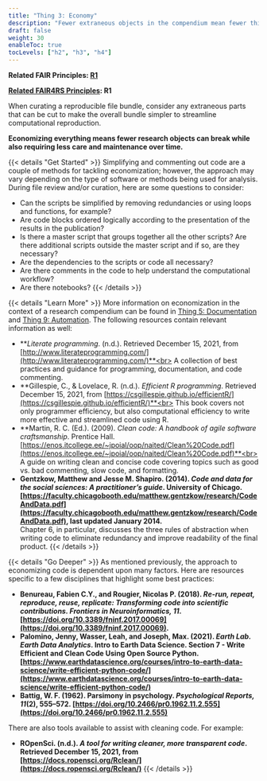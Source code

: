```yaml
---
title: "Thing 3: Economy"
description: "Fewer extraneous objects in the compendium mean fewer things that can break and require less maintenance over time."
draft: false
weight: 30
enableToc: true
tocLevels: ["h2", "h3", "h4"]
---
```

**Related FAIR Principles: [R1](https://www.go-fair.org/fair-principles/r1-metadata-richly-described-plurality-accurate-relevant-attributes/)**

**[Related FAIR4RS Principles](https://doi.org/10.15497/RDA00068): R1**

When curating a reproducible file bundle, consider any extraneous parts that can be cut to make the overall bundle simpler to streamline computational reproduction.

**Economizing everything means fewer research objects can break while also requiring less care and maintenance over time.**

{{< details "Get Started" >}}
Simplifying and commenting out code are a couple of methods for tackling economization; however, the approach may vary depending on the type of software or methods being used for analysis. During file review and/or curation, here are some questions to consider:

- Can the scripts be simplified by removing redundancies or using loops and functions, for example?
- Are code blocks ordered logically according to the presentation of the results in the publication?
- Is there a master script that groups together all the other scripts? Are there additional scripts outside the master script and if so, are they necessary?
- Are the dependencies to the scripts or code all necessary?
- Are there comments in the code to help understand the computational workflow?
- Are there notebooks?
{{< /details >}}

{{< details "Learn More" >}}
More information on economization in the context of a research compendium can be found in [Thing 5: Documentation](../thing05) and [Thing 9: Automation](../thing09). The following resources contain relevant information as well:

- ***Literate programming*. (n.d.). Retrieved December 15, 2021, from [http://www.literateprogramming.com/](http://www.literateprogramming.com/)**<br>
A collection of best practices and guidance for programming, documentation, and code commenting.
- **Gillespie, C., & Lovelace, R. (n.d.). *Efficient R programming*. Retrieved December 15, 2021, from [https://csgillespie.github.io/efficientR/](https://csgillespie.github.io/efficientR/)**<br>
This book covers not only programmer efficiency, but also computational efficiency to write more effective and streamlined code using R.
- **Martin, R. C. (Ed.). (2009). *Clean code: A handbook of agile software craftsmanship*. Prentice Hall. [https://enos.itcollege.ee/~jpoial/oop/naited/Clean%20Code.pdf](https://enos.itcollege.ee/~jpoial/oop/naited/Clean%20Code.pdf)**<br>
A guide on writing clean and concise code covering topics such as good vs. bad commenting, slow code, and formatting.
- **Gentzkow, Matthew and Jesse M. Shapiro. (2014). *Code and data for the social sciences: A practitioner’s guide*. University of Chicago. [https://faculty.chicagobooth.edu/matthew.gentzkow/research/CodeAndData.pdf](https://faculty.chicagobooth.edu/matthew.gentzkow/research/CodeAndData.pdf), last updated January 2014.**<br>
Chapter 6, in particular, discusses the three rules of abstraction when writing code to eliminate redundancy and improve readability of the final product.
{{< /details >}}

{{< details "Go Deeper" >}}
As mentioned previously, the approach to economizing code is dependent upon many factors. Here are resources specific to a few disciplines that highlight some best practices:

- **Benureau, Fabien C.Y., and Rougier, Nicolas P. (2018). *Re-run, repeat, reproduce, reuse, replicate: Transforming code into scientific contributions. Frontiers in Neuroinformatics, 11*. [https://doi.org/10.3389/fninf.2017.00069](https://doi.org/10.3389/fninf.2017.00069).**
- **Palomino, Jenny, Wasser, Leah, and Joseph, Max. (2021). *Earth Lab. Earth Data Analytics*. Intro to Earth Data Science. Section 7 - Write Efficient and Clean Code Using Open Source Python. [https://www.earthdatascience.org/courses/intro-to-earth-data-science/write-efficient-python-code/](https://www.earthdatascience.org/courses/intro-to-earth-data-science/write-efficient-python-code/)**
- **Battig, W. F. (1962). Parsimony in psychology. *Psychological Reports, 11*(2), 555–572. [https://doi.org/10.2466/pr0.1962.11.2.555](https://doi.org/10.2466/pr0.1962.11.2.555)**

There are also tools available to assist with cleaning code. For example:

- **ROpenSci. (n.d.). *A tool for writing cleaner, more transparent code*. Retrieved December 15, 2021, from [https://docs.ropensci.org/Rclean/](https://docs.ropensci.org/Rclean/)**
{{< /details >}}
